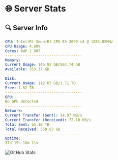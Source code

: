 # 🌐 Server Stats
## 🔍 Server Info
```yaml
CPU: Intel(R) Xeon(R) CPU E5-2699 v4 @ 1285.05MHz
CPU Usage: 4.80%
Cores: 44P | 88T
-----------------------------------
Memory:
Current Usage: 146.92 GB/503.74 GB
Available: 353.37 GB
-----------------------------------
Disk:
Current Usage: 112.03 GB/1.71 TB
Free: 1.52 TB
-----------------------------------
GPU:
No GPU detected
-----------------------------------
Network:
Current Transfer (Sent): 14.97 MB/s
Current Transfer (Received): 72.18 KB/s
Total Sent: 65.16 TB
Total Received: 558.83 GB
-----------------------------------
Uptime:
37d 15h 18m 11s
```
![GitHub Stats](https://img.shields.io/badge/Updated-2025-04-14_12:41:00-blue)